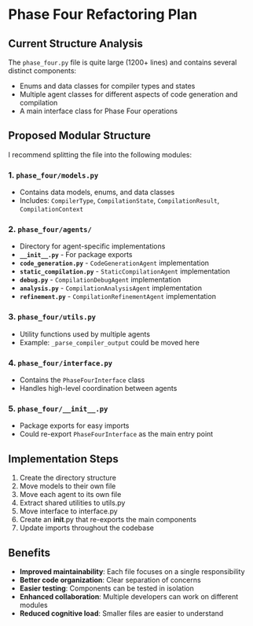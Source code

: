 # Phase Four Refactoring Plan

## Current Structure Analysis
The `phase_four.py` file is quite large (1200+ lines) and contains several distinct components:
- Enums and data classes for compiler types and states
- Multiple agent classes for different aspects of code generation and compilation
- A main interface class for Phase Four operations

## Proposed Modular Structure
I recommend splitting the file into the following modules:

### 1. `phase_four/models.py`
- Contains data models, enums, and data classes
- Includes: `CompilerType`, `CompilationState`, `CompilationResult`, `CompilationContext`

### 2. `phase_four/agents/`
- Directory for agent-specific implementations
- **`__init__.py`** - For package exports
- **`code_generation.py`** - `CodeGenerationAgent` implementation
- **`static_compilation.py`** - `StaticCompilationAgent` implementation
- **`debug.py`** - `CompilationDebugAgent` implementation
- **`analysis.py`** - `CompilationAnalysisAgent` implementation
- **`refinement.py`** - `CompilationRefinementAgent` implementation

### 3. `phase_four/utils.py`
- Utility functions used by multiple agents
- Example: `_parse_compiler_output` could be moved here

### 4. `phase_four/interface.py`
- Contains the `PhaseFourInterface` class
- Handles high-level coordination between agents

### 5. `phase_four/__init__.py`
- Package exports for easy imports
- Could re-export `PhaseFourInterface` as the main entry point

## Implementation Steps

1. Create the directory structure
2. Move models to their own file
3. Move each agent to its own file
4. Extract shared utilities to utils.py
5. Move interface to interface.py
6. Create an __init__.py that re-exports the main components
7. Update imports throughout the codebase

## Benefits

- **Improved maintainability**: Each file focuses on a single responsibility
- **Better code organization**: Clear separation of concerns
- **Easier testing**: Components can be tested in isolation
- **Enhanced collaboration**: Multiple developers can work on different modules
- **Reduced cognitive load**: Smaller files are easier to understand